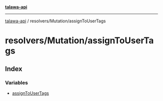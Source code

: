 [**talawa-api**](../../../README.md)

***

[talawa-api](../../../modules.md) / resolvers/Mutation/assignToUserTags

# resolvers/Mutation/assignToUserTags

## Index

### Variables

- [assignToUserTags](variables/assignToUserTags.md)
